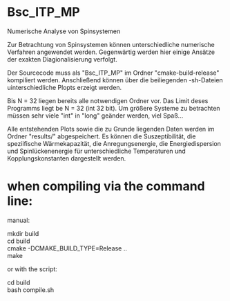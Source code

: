 # Bsc_ITP_MP
Numerische Analyse von Spinsystemen

Zur Betrachtung von Spinsystemen können unterschiedliche numerische Verfahren angewendet werden.
Gegenwärtig werden hier einige Ansätze der exakten Diagionalisierung verfolgt.

Der Sourcecode muss als "Bsc_ITP_MP" im Ordner "cmake-build-release" kompiliert werden.
Anschließend können über die beiliegenden -sh-Dateien uinterschiedliche Plopts erzeigt werden.

Bis N = 32 liegen bereits alle notwendigen Ordner vor. Das Limit deses Programms liegt be N = 32 (int 32 bit). Um größere Systeme zu betrachten müssen sehr viele "int" in "long" geänder werden, viel Spaß...

Alle entstehenden Plots sowie die zu Grunde liegenden Daten werden im Ordner "results/" abgespeichert.
Es können die Suszeptibilität, die speziifische Wärmekapazität, die Anregungsenergie, die Energiedispersion und Spinlückenenergie
für unterschiedliche Temperaturen und Kopplungskonstanten dargestellt werden.


# when compiling via the command line:

manual: <br />

mkdir build <br />
cd build <br />
cmake -DCMAKE_BUILD_TYPE=Release .. <br />
make

or with the script: <br />

cd build <br />
bash compile.sh
